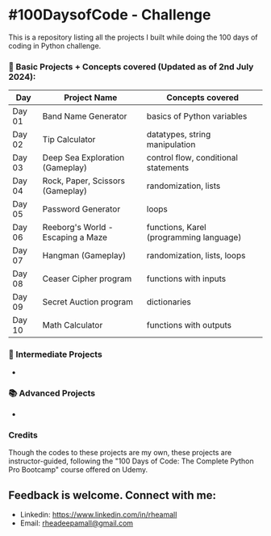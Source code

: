 # #100DaysofCode - Challenge
This is a repository listing all the projects I built while doing the 100 days of coding in Python challenge.

### 📖 Basic Projects + Concepts covered (Updated as of 2nd July 2024):

| Day     | Project Name                             | Concepts covered                                          |
| ------- | -------------                            | -------------                                             |
| Day 01  | Band Name Generator                      | basics of Python variables                                |
| Day 02  | Tip Calculator                           | datatypes, string manipulation                            |
| Day 03  | Deep Sea Exploration (Gameplay)          | control flow, conditional statements                      |
| Day 04  | Rock, Paper, Scissors (Gameplay)         | randomization, lists                                      |
| Day 05  | Password Generator                       | loops                                                     |
| Day 06  | Reeborg's World - Escaping a Maze        | functions, Karel (programming language)                   |
| Day 07  | Hangman (Gameplay)                       | randomization, lists, loops                               |
| Day 08  | Ceaser Cipher program                    | functions with inputs                                     |
| Day 09  | Secret Auction program                   | dictionaries                                              |
| Day 10  | Math Calculator                          | functions with outputs                                    |

### 📔 Intermediate Projects
  -

### 📚 Advanced Projects
  -

### Credits
Though the codes to these projects are my own, these projects are instructor-guided, following the "100 Days of Code: The Complete Python Pro Bootcamp" course offered on Udemy.

## Feedback is welcome. Connect with me:
- Linkedin: https://www.linkedin.com/in/rheamall
- Email: rheadeepamall@gmail.com
